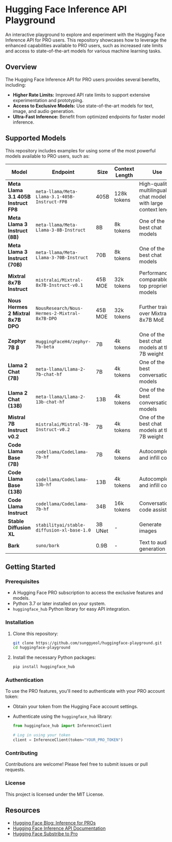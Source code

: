 # Hugging Face Inference API Playground
An interactive playground to explore and experiment with the Hugging Face Inference API for PRO users. This repository showcases how to leverage the enhanced capabilities available to PRO users, such as increased rate limits and access to state-of-the-art models for various machine learning tasks.

## Overview

The Hugging Face Inference API for PRO users provides several benefits, including:

- **Higher Rate Limits:** Improved API rate limits to support extensive experimentation and prototyping.
- **Access to Exclusive Models:** Use state-of-the-art models for text, image, and audio generation.
- **Ultra-Fast Inference:** Benefit from optimized endpoints for faster model inference.

## Supported Models

This repository includes examples for using some of the most powerful models available to PRO users, such as:

| Model                                  | Endpoint                 | Size         | Context Length | Use                                                |
|----------------------------------------|--------------------------|--------------|----------------|----------------------------------------------------|
| **Meta Llama 3.1 405B Instruct FP8**   | `meta-llama/Meta-Llama-3.1-405B-Instruct-FP8`   | 405B         | 128k tokens    | High-quality multilingual chat model with large context length |
| **Meta Llama 3 Instruct (8B)**         | `meta-llama/Meta-Llama-3-8B-Instruct`       | 8B           | 8k tokens      | One of the best chat models                        |
| **Meta Llama 3 Instruct (70B)**        | `meta-llama/Meta-Llama-3-70B-Instruct`      | 70B          | 8k tokens      | One of the best chat models                        |
| **Mixtral 8x7B Instruct**              | `mistralai/Mixtral-8x7B-Instruct-v0.1` | 45B MOE      | 32k tokens     | Performance comparable to top proprietary models   |
| **Nous Hermes 2 Mixtral 8x7B DPO**     | `NousResearch/Nous-Hermes-2-Mixtral-8x7B-DPO` | 45B MOE      | 32k tokens     | Further trained over Mixtral 8x7B MoE              |
| **Zephyr 7B β**                        | `HuggingFaceH4/zephyr-7b-beta`        | 7B           | 4k tokens      | One of the best chat models at the 7B weight       |
| **Llama 2 Chat (7B)**                  | `meta-llama/Llama-2-7b-chat-hf`       | 7B           | 4k tokens      | One of the best conversational models              |
| **Llama 2 Chat (13B)**                 | `meta-llama/Llama-2-13b-chat-hf`      | 13B          | 4k tokens      | One of the best conversational models              |
| **Mistral 7B Instruct v0.2**           | `mistralai/Mistral-7B-Instruct-v0.2`   | 7B           | 4k tokens      | One of the best chat models at the 7B weight       |
| **Code Llama Base (7B)**               | `codellama/CodeLlama-7b-hf`    | 7B           | 4k tokens      | Autocomplete and infill code                       |
| **Code Llama Base (13B)**              | `codellama/CodeLlama-13b-hf`   | 13B          | 4k tokens      | Autocomplete and infill code                       |
| **Code Llama Instruct**                | `codellama/CodeLlama-7b-hf`   | 34B          | 16k tokens     | Conversational code assistant                      |
| **Stable Diffusion XL**                | `stabilityai/stable-diffusion-xl-base-1.0`   | 3B UNet      | -              | Generate images                                    |
| **Bark**                               | `suno/bark`                  | 0.9B         | -              | Text to audio generation                           |

## Getting Started

### Prerequisites

- A Hugging Face PRO subscription to access the exclusive features and models.
- Python 3.7 or later installed on your system.
- `huggingface_hub` Python library for easy API integration.

### Installation

1. Clone this repository:

   ```bash
   git clone https://github.com/sunggyeol/huggingface-playground.git
   cd huggingface-playground
   ```

2. Install the necessary Python packages:

   ```bash
   pip install huggingface_hub
   ```

### Authentication

To use the PRO features, you'll need to authenticate with your PRO account token:

- Obtain your token from the Hugging Face account settings.
- Authenticate using the `huggingface_hub` library:

  ```python
  from huggingface_hub import InferenceClient

  # Log in using your token
  client = InferenceClient(token="YOUR_PRO_TOKEN")
  ```

### Contributing

Contributions are welcome! Please feel free to submit issues or pull requests.

### License

This project is licensed under the MIT License.

## Resources

- [Hugging Face Blog: Inference for PROs](https://huggingface.co/blog/inference-pro)
- [Hugging Face Inference API Documentation](https://huggingface.co/docs/huggingface_hub/main/en/package_reference/inference_client#huggingface_hub.InferenceApi)
- [Hugging Face Substribe to Pro](https://huggingface.co/subscribe/pro)
